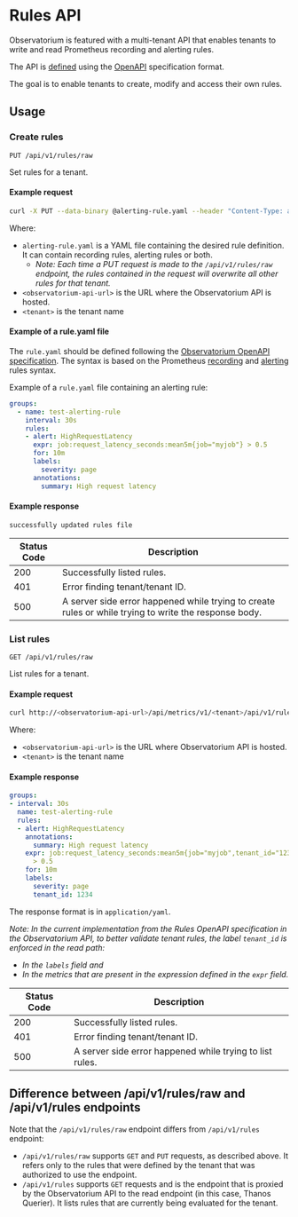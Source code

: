 # Rules API

Observatorium is featured with a multi-tenant API that enables tenants to write and read Prometheus recording and alerting rules.

The API is [defined](https://github.com/observatorium/api/blob/main/rules/spec.yaml) using the [OpenAPI](https://swagger.io/specification/) specification format.

The goal is to enable tenants to create, modify and access their own rules.

## Usage

### Create rules

```
PUT /api/v1/rules/raw
```

Set rules for a tenant.

#### Example request

```bash
curl -X PUT --data-binary @alerting-rule.yaml --header "Content-Type: application/yaml" http://<observatorium-api-url>/api/metrics/v1/<tenant>/api/v1/rules/raw
```

Where:

* `alerting-rule.yaml` is a YAML file containing the desired rule definition. It can contain recording rules, alerting rules or both.
  * *Note: Each time a PUT request is made to the `/api/v1/rules/raw` endpoint, the rules contained in the request will overwrite all other rules for that tenant.*
* `<observatorium-api-url>` is the URL where the Observatorium API is hosted.
* `<tenant>` is the tenant name

#### Example of a rule.yaml file

The `rule.yaml` should be defined following the [Observatorium OpenAPI specification](https://github.com/observatorium/api/blob/main/rules/spec.yaml). The syntax is based on the Prometheus [recording](https://prometheus.io/docs/prometheus/latest/configuration/recording_rules/) and [alerting](https://prometheus.io/docs/prometheus/latest/configuration/alerting_rules/) rules syntax.

Example of a `rule.yaml` file containing an alerting rule:

```yaml
groups:
  - name: test-alerting-rule
    interval: 30s
    rules:
    - alert: HighRequestLatency
      expr: job:request_latency_seconds:mean5m{job="myjob"} > 0.5
      for: 10m
      labels:
        severity: page
      annotations:
        summary: High request latency
```

#### Example response

```
successfully updated rules file
```

| Status Code | Description                                                                                           |
|-------------|-------------------------------------------------------------------------------------------------------|
| 200         | Successfully listed rules.                                                                            |
| 401         | Error finding tenant/tenant ID.                                                                       |
| 500         | A server side error happened while trying to create rules or while trying to write the response body. |

### List rules

```
GET /api/v1/rules/raw
```

List rules for a tenant.

#### Example request

```bash
curl http://<observatorium-api-url>/api/metrics/v1/<tenant>/api/v1/rules/raw
```

Where:

* `<observatorium-api-url>` is the URL where Observatorium API is hosted.
* `<tenant>` is the tenant name

#### Example response

```yaml
groups:
- interval: 30s
  name: test-alerting-rule
  rules:
  - alert: HighRequestLatency
    annotations:
      summary: High request latency
    expr: job:request_latency_seconds:mean5m{job="myjob",tenant_id="1234"}
      > 0.5
    for: 10m
    labels:
      severity: page
      tenant_id: 1234
```

The response format is in `application/yaml`.

*Note: In the current implementation from the Rules OpenAPI specification in the Observatorium API, to better validate tenant rules, the label `tenant_id` is enforced in the read path:*

* *In the `labels` field and*
* *In the metrics that are present in the expression defined in the `expr` field.*

| Status Code | Description                                              |
|-------------|----------------------------------------------------------|
| 200         | Successfully listed rules.                               |
| 401         | Error finding tenant/tenant ID.                          |
| 500         | A server side error happened while trying to list rules. |

## Difference between /api/v1/rules/raw and /api/v1/rules endpoints

Note that the `/api/v1/rules/raw` endpoint differs from `/api/v1/rules` endpoint:

* `/api/v1/rules/raw` supports `GET` and `PUT` requests, as described above. It refers only to the rules that were defined by the tenant that was authorized to use the endpoint.
* `/api/v1/rules` supports `GET` requests and is the endpoint that is proxied by the Observatorium API to the read endpoint (in this case, Thanos Querier). It lists rules that are currently being evaluated for the tenant.
